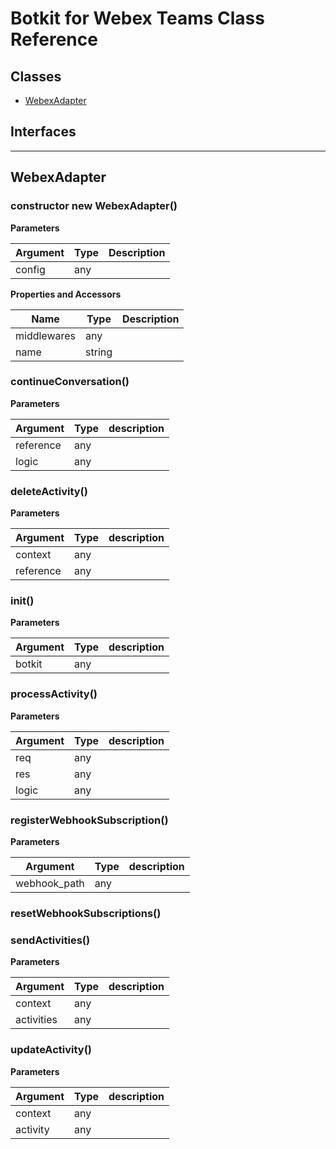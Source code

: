 # Botkit for Webex Teams Class Reference

## Classes

* <a href="#WebexAdapter">WebexAdapter</a>

## Interfaces

---

<a name="WebexAdapter"></a>
## WebexAdapter

### constructor new WebexAdapter()

**Parameters**

| Argument | Type | Description
|--- |--- |---
| config | any | 

**Properties and Accessors**

| Name | Type | Description
|--- |--- |---
| middlewares | any | 
| name | string | 

<a name="continueConversation"></a>
### continueConversation()


**Parameters**

| Argument | Type | description
|--- |--- |---
| reference| any | 
| logic| any | 



<a name="deleteActivity"></a>
### deleteActivity()


**Parameters**

| Argument | Type | description
|--- |--- |---
| context| any | 
| reference| any | 



<a name="init"></a>
### init()


**Parameters**

| Argument | Type | description
|--- |--- |---
| botkit| any | 



<a name="processActivity"></a>
### processActivity()


**Parameters**

| Argument | Type | description
|--- |--- |---
| req| any | 
| res| any | 
| logic| any | 



<a name="registerWebhookSubscription"></a>
### registerWebhookSubscription()


**Parameters**

| Argument | Type | description
|--- |--- |---
| webhook_path| any | 



<a name="resetWebhookSubscriptions"></a>
### resetWebhookSubscriptions()



<a name="sendActivities"></a>
### sendActivities()


**Parameters**

| Argument | Type | description
|--- |--- |---
| context| any | 
| activities| any | 



<a name="updateActivity"></a>
### updateActivity()


**Parameters**

| Argument | Type | description
|--- |--- |---
| context| any | 
| activity| any | 







